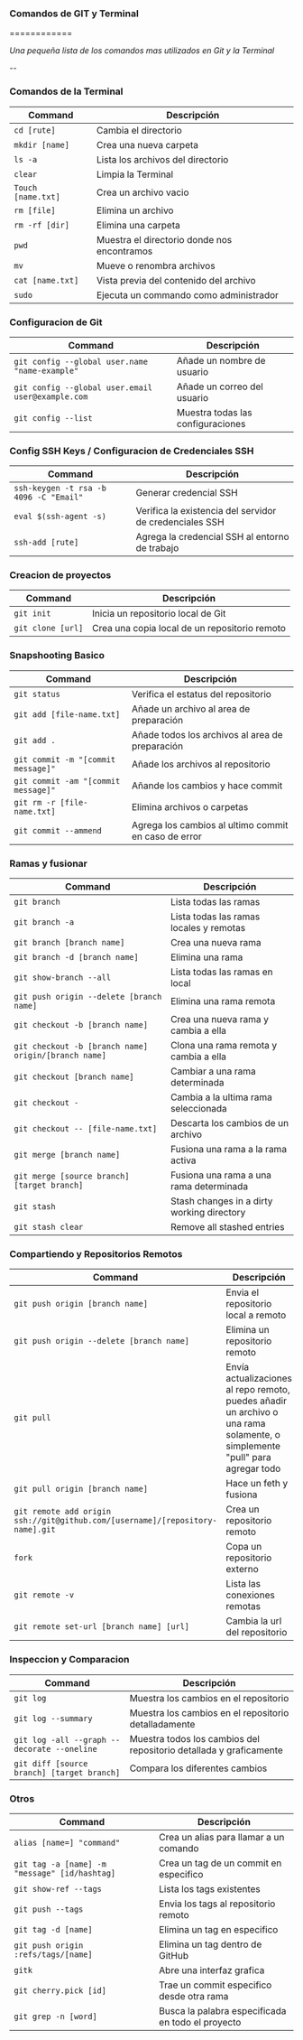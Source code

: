 ### Comandos de GIT y Terminal
============

*Una pequeña lista de los comandos mas utilizados en Git y la Terminal*

--

### Comandos de la Terminal

| Command | Descripción |
| -------| ------------ |
| `cd [rute]`| Cambia el directorio |
| `mkdir [name]` | Crea una nueva carpeta |
| `ls -a`| Lista los archivos del directorio |
| `clear`| Limpia la Terminal |
| `Touch [name.txt]`| Crea un archivo vacio |
| `rm [file]`| Elimina un archivo |
| `rm -rf [dir]`| Elimina una carpeta |
| `pwd`| Muestra el directorio donde nos encontramos |
| `mv`| Mueve o renombra archivos |
| `cat [name.txt]`| Vista previa del contenido del archivo |
| `sudo`| Ejecuta un commando como administrador |

### Configuracion de Git

| Command| Descripción |
| -------| ------------ |
| `git config --global user.name "name-example"`| Añade un nombre de usuario |
| `git config --global user.email user@example.com`| Añade un correo del usuario |
| `git config --list`| Muestra todas las configuraciones |

### Config SSH Keys / Configuracion de Credenciales SSH

| Command| Descripción |
| -------| ------------ |
| `ssh-keygen -t rsa -b 4096 -C "Email"`| Generar credencial SSH |
| `eval $(ssh-agent -s)`| Verifica la existencia del servidor de credenciales SSH |
| `ssh-add [rute]`| Agrega la credencial SSH al entorno de trabajo |

### Creacion de proyectos

| Command| Descripción |
| -------| ------------ |
| `git init`| Inicia un repositorio local de Git |
| `git clone [url]`| Crea una copia local de un repositorio remoto |

### Snapshooting Basico

| Command| Descripción |
| -------| ----------- |
| `git status`| Verifica el estatus del repositorio |
| `git add [file-name.txt]`| Añade un archivo al area de preparación |
| `git add .`| Añade todos los archivos al area de preparación |
| `git commit -m "[commit message]"`| Añade los archivos al repositorio |
| `git commit -am "[commit message]"`| Añande los cambios y hace commit |
| `git rm -r [file-name.txt]`| Elimina archivos o carpetas |
| `git commit --ammend`| Agrega los cambios al ultimo commit en caso de error |

### Ramas y fusionar

| Command| Descripción |
| -------| ----------- |
| `git branch`| Lista todas las ramas |
| `git branch -a`| Lista todas las ramas locales y remotas |
| `git branch [branch name]`| Crea una nueva rama |
| `git branch -d [branch name]`| Elimina una rama |
| `git show-branch --all`| Lista todas las ramas en local |
| `git push origin --delete [branch name]`| Elimina una rama remota |
| `git checkout -b [branch name]`| Crea una nueva rama y cambia a ella |
| `git checkout -b [branch name] origin/[branch name]`| Clona una rama remota y cambia a ella |
| `git checkout [branch name]`| Cambiar a una rama determinada |
| `git checkout -`| Cambia a la ultima rama seleccionada |
| `git checkout -- [file-name.txt]`| Descarta los cambios de un archivo |
| `git merge [branch name]`| Fusiona una rama a la rama activa
| `git merge [source branch] [target branch]`| Fusiona una rama a una rama determinada |
| `git stash` | Stash changes in a dirty working directory |
| `git stash clear` | Remove all stashed entries |

### Compartiendo y Repositorios Remotos

| Command| Descripción |
| -------| ----------- |
| `git push origin [branch name]`| Envia el repositorio local a remoto |
| `git push origin --delete [branch name]`| Elimina un repositorio remoto |
| `git pull`| Envía actualizaciones al repo remoto, puedes añadir un archivo o una rama solamente, o simplemente "pull" para agregar todo
| `git pull origin [branch name]`| Hace un feth y fusiona
| `git remote add origin ssh://git@github.com/[username]/[repository-name].git`| Crea un repositorio remoto |
| `fork`| Copa un repositorio externo |
| `git remote -v`| Lista las conexiones remotas |
| `git remote set-url [branch name] [url]`| Cambia la url del repositorio |

### Inspeccion y Comparacion

| Command| Descripción |
| -------| ----------- |
| `git log`| Muestra los cambios en el repositorio |
| `git log --summary`| Muestra los cambios en el repositorio detalladamente |
| `git log -all --graph --decorate --oneline`| Muestra todos los cambios del repositorio detallada y graficamente |
| `git diff [source branch] [target branch]`| Compara los diferentes cambios |


### Otros

| Command| Descripción |
| -------| ----------- |
| `alias [name=] "command"`| Crea un alias para llamar a un comando |
| `git tag -a [name] -m "message" [id/hashtag]`| Crea un tag de un commit en especifico |
| `git show-ref --tags`| Lista los tags existentes |
| `git push --tags`| Envia los tags al repositorio remoto |
| `git tag -d [name]`| Elimina un tag en especifico |
| `git push origin :refs/tags/[name]`| Elimina un tag dentro de GitHub |
| `gitk`| Abre una interfaz grafica |
| `git cherry.pick [id]`| Trae un commit especifico desde otra rama |
| `git grep -n [word]`| Busca la palabra especificada en todo el proyecto |
